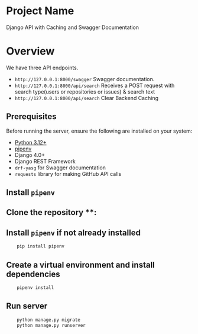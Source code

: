 # Project Name
Django API with Caching and Swagger Documentation

# Overview
We have three API endpoints.
- `http://127.0.0.1:8000/swagger` Swagger documentation.
- `http://127.0.0.1:8000/api/search` Receives a POST request with search type(users or repositories or issues) &
search text
- `http://127.0.0.1:8000/api/search` Clear Backend Caching

## Prerequisites
Before running the server, ensure the following are installed on your system:
- [Python 3.12+](https://www.python.org/downloads/)
- [pipenv](https://pipenv.pypa.io/en/latest/)
- Django 4.0+
- Django REST Framework
- `drf-yasg` for Swagger documentation
- `requests` library for making GitHub API calls

## Install `pipenv`
## Clone the repository **:
## Install `pipenv` if not already installed
```bash
    pip install pipenv
```
## Create a virtual environment and install dependencies
```bash
    pipenv install
```
## Run server
```bash
    python manage.py migrate
    python manage.py runserver

```